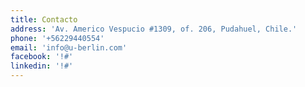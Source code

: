 ```yaml
---
title: Contacto
address: 'Av. Americo Vespucio #1309, of. 206, Pudahuel, Chile.'
phone: '+56229440554'
email: 'info@u-berlin.com'
facebook: '!#'
linkedin: '!#'
---
```

